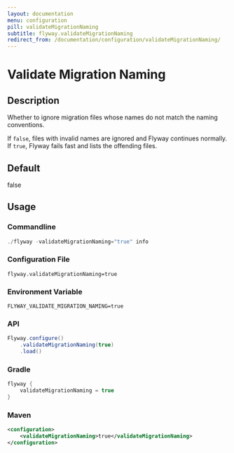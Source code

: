 ```yaml
---
layout: documentation
menu: configuration
pill: validateMigrationNaming
subtitle: flyway.validateMigrationNaming
redirect_from: /documentation/configuration/validateMigrationNaming/
---
```


# Validate Migration Naming

## Description
Whether to ignore migration files whose names do not match the naming conventions.

If `false`, files with invalid names are ignored and Flyway continues normally. If `true`, Flyway fails fast and lists the offending files.

## Default
false

## Usage

### Commandline
```powershell
./flyway -validateMigrationNaming="true" info
```

### Configuration File
```properties
flyway.validateMigrationNaming=true
```

### Environment Variable
```properties
FLYWAY_VALIDATE_MIGRATION_NAMING=true
```

### API
```java
Flyway.configure()
    .validateMigrationNaming(true)
    .load()
```

### Gradle
```groovy
flyway {
    validateMigrationNaming = true
}
```

### Maven
```xml
<configuration>
    <validateMigrationNaming>true</validateMigrationNaming>
</configuration>
```